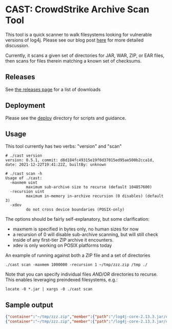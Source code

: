 # CAST: CrowdStrike Archive Scan Tool

This tool is a quick scanner to walk filesystems looking for vulnerable versions of log4j.  Please
see our blog post [here](https://www.crowdstrike.com/blog/free-targeted-log4j-search-tool/) for more detailed discussion.

Currently, it scans a given set of directories for JAR, WAR, ZIP, or EAR files, then scans for files therein matching a known set of checksums.

## Releases

See [the releases page](https://github.com/CrowdStrike/CAST/releases) for a list of downloads

## Deployment

Please see the [deploy](./deploy) directory for scripts and guidance.

## Usage

This tool currently has two verbs: "version" and "scan"

```shell
# ./cast version
version: 0.5.1, commit: d8d184fc49315e19f0d37015ed95ae500b2cca1d, date: 2021-12-22T19:41:22Z, builtBy: unknown
```

```shell
# ./cast scan -h
Usage of ./cast:
  -maxmem uint
         maximum sub-archive size to recurse (default 104857600)
  -recursion uint
         maximum in-memory in-archive recursion (0 disables) (default 3)
  -xdev
         do not cross device boundaries (POSIX-only)
```

The options should be fairly self-explanatory, but some clarification:
- maxmem is specified in bytes only, no human sizes for now
- a recursion of 0 will disable sub-archive scanning, but will still check inside of any first-tier ZIP archive it encounters.
- xdev is only working on POSIX platforms today

An example of running against both a ZIP file and a set of directories
```shell
./cast scan -maxmem 1000000 -recursion 1 ~/tmp/zzz.zip /tmp ./
```

Note that you can specify individual files _AND/OR_ directories to recurse. This enables leveraging preindexed filesystems, e.g.:

```shell
locate -0 *.jar | xargs -0 ./cast scan
```

## Sample output

```json
{"container":"~/tmp/zzz.zip","member":{"path":"/log4j-core-2.13.3.jar/org/apache/logging/log4j/core/net/JndiManager.class","size":4885,"modified":"2020-05-10T12:08:46Z"},"sha256":"c3e95da6542945c1a096b308bf65bbd7fcb96e3d201e5a2257d85d4dedc6a078"}
{"container":"~/tmp/zzz.zip","member":{"path":"/log4j-core-2.13.3.jar/org/apache/logging/log4j/core/util/NetUtils.class","size":4315,"modified":"2020-05-10T12:08:44Z"},"sha256":"f96e82093706592b7c9009c1472f588fc2222835ea808ee2fa3e47185a4eba70"}
```
